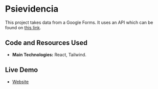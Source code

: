 # Psievidencia
This project takes data from a Google Forms. It uses an API which can be found on [this link](https://github.com/francosbenitez/psievidencia-backend).

## Code and Resources Used
- **Main Technologies:** React, Tailwind.

## Live Demo
- [Website](francosbenitez.github.io/psievidencia)
